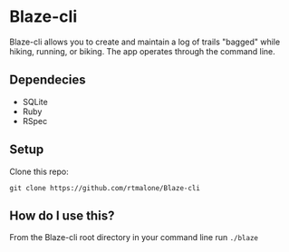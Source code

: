 Blaze-cli
==========

Blaze-cli allows you to create and maintain a log of trails "bagged" while
hiking, running, or biking. The app operates through the command line.

Dependecies
-----------

- SQLite
- Ruby
- RSpec

Setup
-----

Clone this repo:

`git clone https://github.com/rtmalone/Blaze-cli`

How do I use this?
------------------

From the Blaze-cli root directory in your command line run `./blaze`
